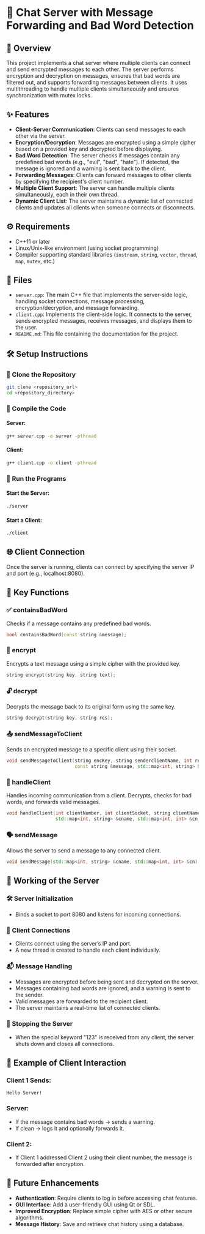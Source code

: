 # 💬 Chat Server with Message Forwarding and Bad Word Detection

## 📘 Overview
This project implements a chat server where multiple clients can connect and send encrypted messages to each other. The server performs encryption and decryption on messages, ensures that bad words are filtered out, and supports forwarding messages between clients. It uses multithreading to handle multiple clients simultaneously and ensures synchronization with mutex locks.

## ✨ Features
- **Client-Server Communication**: Clients can send messages to each other via the server.
- **Encryption/Decryption**: Messages are encrypted using a simple cipher based on a provided key and decrypted before displaying.
- **Bad Word Detection**: The server checks if messages contain any predefined bad words (e.g., "evil", "bad", "hate"). If detected, the message is ignored and a warning is sent back to the client.
- **Forwarding Messages**: Clients can forward messages to other clients by specifying the recipient's client number.
- **Multiple Client Support**: The server can handle multiple clients simultaneously, each in their own thread.
- **Dynamic Client List**: The server maintains a dynamic list of connected clients and updates all clients when someone connects or disconnects.

## ⚙️ Requirements
- C++11 or later
- Linux/Unix-like environment (using socket programming)
- Compiler supporting standard libraries (`iostream`, `string`, `vector`, `thread`, `map`, `mutex`, etc.)

## 📁 Files

- `server.cpp`: The main C++ file that implements the server-side logic, handling socket connections, message processing, encryption/decryption, and message forwarding.
- `client.cpp`: Implements the client-side logic. It connects to the server, sends encrypted messages, receives messages, and displays them to the user.
- `README.md`: This file containing the documentation for the project.

## 🛠️ Setup Instructions

### 🔽 Clone the Repository
```bash
git clone <repository_url>
cd <repository_directory>
```

### 🔧 Compile the Code

#### Server:
```bash
g++ server.cpp -o server -pthread
```

#### Client:
```bash
g++ client.cpp -o client -pthread
```

### 🚀 Run the Programs

#### Start the Server:
```bash
./server
```

#### Start a Client:
```bash
./client
```

## 🌐 Client Connection
Once the server is running, clients can connect by specifying the server IP and port (e.g., localhost:8080).

## 🧠 Key Functions

### ✅ containsBadWord
Checks if a message contains any predefined bad words.
```cpp
bool containsBadWord(const string &message);
```

### 🔐 encrypt
Encrypts a text message using a simple cipher with the provided key.
```cpp
string encrypt(string key, string text);
```

### 🔓 decrypt
Decrypts the message back to its original form using the same key.
```cpp
string decrypt(string key, string res);
```

### 📤 sendMessageToClient
Sends an encrypted message to a specific client using their socket.
```cpp
void sendMessageToClient(string encKey, string senderclientName, int recipientclientName,
                         const string &message, std::map<int, string> &cname, std::map<int, int> &cn);
```

### 🧩 handleClient
Handles incoming communication from a client. Decrypts, checks for bad words, and forwards valid messages.
```cpp
void handleClient(int clientNumber, int clientSocket, string clientName,
                  std::map<int, string> &cname, std::map<int, int> &cn);
```

### 🗣️ sendMessage
Allows the server to send a message to any connected client.
```cpp
void sendMessage(std::map<int, string> &cname, std::map<int, int> &cn);
```

## 🔄 Working of the Server

### 🛠️ Server Initialization
- Binds a socket to port 8080 and listens for incoming connections.

### 🤝 Client Connections
- Clients connect using the server’s IP and port.
- A new thread is created to handle each client individually.

### 📬 Message Handling
- Messages are encrypted before being sent and decrypted on the server.
- Messages containing bad words are ignored, and a warning is sent to the sender.
- Valid messages are forwarded to the recipient client.
- The server maintains a real-time list of connected clients.

### 🛑 Stopping the Server
- When the special keyword "123" is received from any client, the server shuts down and closes all connections.

## 💬 Example of Client Interaction

### Client 1 Sends:
```text
Hello Server!
```

### Server:
- If the message contains bad words → sends a warning.
- If clean → logs it and optionally forwards it.

### Client 2:
- If Client 1 addressed Client 2 using their client number, the message is forwarded after encryption.

## 🌟 Future Enhancements
- **Authentication**: Require clients to log in before accessing chat features.
- **GUI Interface**: Add a user-friendly GUI using Qt or SDL.
- **Improved Encryption**: Replace simple cipher with AES or other secure algorithms.
- **Message History**: Save and retrieve chat history using a database.
